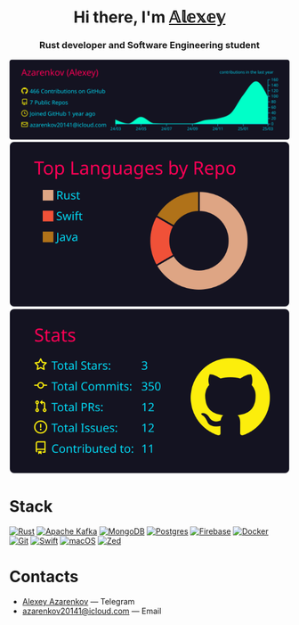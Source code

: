 <h1 align="center">Hi there, I'm <a href="https://github.com/Azarenkov" target="_blank">𝔸𝕝𝕖𝕩𝕖𝕪</a> 
<h3 align="center">Rust developer and Software Engineering student</h3>

![](https://raw.githubusercontent.com/Azarenkov/Azarenkov/main/profile-summary-card-output/2077/0-profile-details.svg)
![](https://raw.githubusercontent.com/Azarenkov/Azarenkov/main/profile-summary-card-output/2077/1-repos-per-language.svg)
![](https://raw.githubusercontent.com/Azarenkov/Azarenkov/main/profile-summary-card-output/2077/3-stats.svg)

# Stack
[![Rust](https://img.shields.io/badge/Rust-%23000000.svg?e&logo=rust&logoColor=blue)](#)
[![Apache Kafka](https://img.shields.io/badge/Apache%20Kafka-000?style=for-the-badge&logo=apachekafka)](#)
[![MongoDB](https://img.shields.io/badge/MongoDB-%234ea94b.svg?logo=mongodb&logoColor=white)](#)
[![Postgres](https://img.shields.io/badge/Postgres-%23316192.svg?logo=postgresql&logoColor=white)](#)
[![Firebase](https://img.shields.io/badge/Firebase-039BE5?logo=Firebase&logoColor=white)](#)
[![Docker](https://img.shields.io/badge/Docker-2496ED?logo=docker&logoColor=fff)](#)
[![Git](https://img.shields.io/badge/Git-F05032?logo=git&logoColor=fff)](#)
[![Swift](https://img.shields.io/badge/Swift-F54A2A?logo=swift&logoColor=white)](#)
[![macOS](https://img.shields.io/badge/macOS-000000?logo=apple&logoColor=F0F0F0)](#)
[![Zed](https://img.shields.io/badge/Zed-white?logo=zedindustries&logoColor=084CCF)](#)

# Contacts
- [Alexey Azarenkov](https://t.me/azarenkov_alexey) — Telegram
- azarenkov20141@icloud.com — Email
